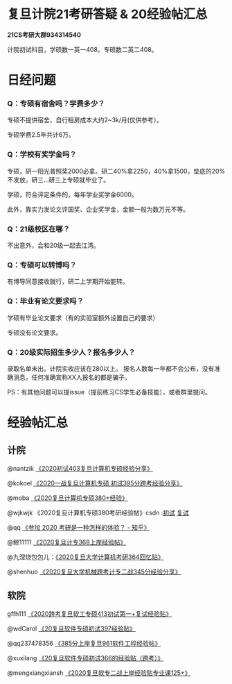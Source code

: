 
# 复旦计院21考研答疑 & 20经验帖汇总

**21CS考研大群934314540**

计院初试科目，学硕数一英一408，专硕数二英二408。

# 日经问题

### Q：专硕有宿舍吗？学费多少？
专硕不提供宿舍，自行租房成本大约2~3k/月(仅供参考）。

专硕学费2.5年共计6万。

### Q：学校有奖学金吗？

专硕，研一阳光普照奖2000必拿。研二40%拿2250，40%拿1500，垫底的20%不发放。研三...研三上专硕就毕业了。

学硕，符合评定条件的，每年学业奖学金6000。

此外，靠实力发论文评国奖、企业奖学金，金额一般为数万元不等。

### Q：21级校区在哪？
不出意外，会和20级一起去江湾。

### Q：专硕可以转博吗？
有博导同意接收就行，研二上学期开始能转。

### Q：毕业有论文要求吗？
学硕有毕业论文要求（有的实验室额外设置自己的要求）

专硕没有论文要求。

### Q：20级实际招生多少人？报名多少人？
录取名单未出。计院实收应该在280以上。
报名人数每一年都不会公布，没有准确消息，任何准确宣称XX人报名的都是骗子。

PS：有其他问题可以提issue（提前练习CS学生必备技能），或者群里提问。

# 经验帖汇总

## 计院
@nantzik
[《2020初试403复旦计算机专硕经验分享》](http://cskaoyan.com/thread-659394-1-1.html)

@kokoel
[《2020一战复旦计算机专硕 初试395分跨考经验分享》](http://cskaoyan.com/thread-659462-1-1.html)


@moba
[《2020复旦计算机专硕380+经验》](http://cskaoyan.com/thread-659585-1-1.html)




@wjkwjk 《2020复旦计算机专硕380考研经验帖》csdn :[初试](https://blog.csdn.net/qq_38841618/article/details/106255165)
 [复试](https://blog.csdn.net/qq_38841618/article/details/106285714)

@qq [《参加 2020 考研是一种怎样的体验？ - 知乎》](https://www.zhihu.com/question/362136492/answer/1240852897)

@鲸11111
[《2020复旦计专368上岸经验帖》](http://cskaoyan.com/thread-659581-1-1.html)


@九涅烧包包儿：[《2020复旦大学计算机考研364回忆贴》](https://zhuanlan.zhihu.com/p/141436375)



@shenhuo
[《2020复旦大学机械跨考计专二战345分经验分享》](http://cskaoyan.com/thread-659456-1-1.html)


## 软院

gffh111
[《2020跨考复旦软工专硕413初试第一+复试经验贴》](http://cskaoyan.com/thread-659410-1-1.html)



@wdCarol [《20复旦软件专硕初试397经验贴》](https://blog.csdn.net/csdnCarol/article/details/106177438)



@qq237478356 [《385分上岸复旦961软件工程经验帖》](http://cskaoyan.com/thread-659484-1-1.html)



@xuxilang
[《20复旦软件专硕初试366的经验贴（跨考）》](http://cskaoyan.com/thread-659407-1-1.html)


@mengxiangxiansh
[《2020复旦软专二战上岸经验贴专业课125+》](http://cskaoyan.com/thread-659426-1-1.html)